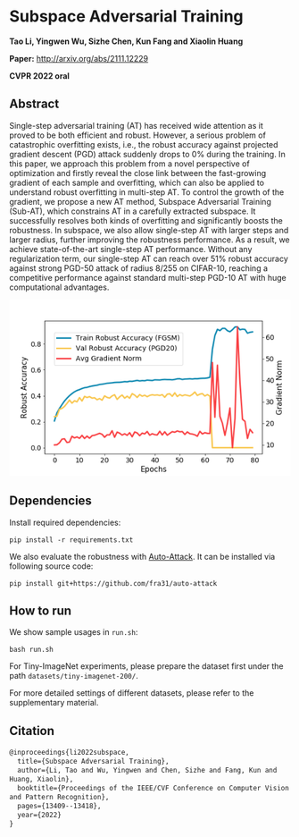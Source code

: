 # Subspace Adversarial Training

**Tao Li, Yingwen Wu, Sizhe Chen, Kun Fang and Xiaolin Huang**

**Paper:** http://arxiv.org/abs/2111.12229

**CVPR 2022 oral**

## Abstract

Single-step adversarial training (AT) has received wide attention as it proved to be both efficient and robust. However, a serious problem of catastrophic overfitting exists, i.e., the robust accuracy against projected gradient descent (PGD) attack suddenly drops to 0% during the training. In this paper, we approach this problem from a novel perspective of optimization and firstly reveal the close link between the fast-growing gradient of each sample and overfitting, which can also be applied to understand robust overfitting in multi-step AT. To control the growth of the gradient, we propose a new AT method, Subspace Adversarial Training (Sub-AT), which constrains AT in a carefully extracted subspace. It successfully resolves both kinds of overfitting and significantly boosts the robustness. In subspace, we also allow single-step AT with larger steps and larger radius, further improving the robustness performance. As a result, we achieve state-of-the-art single-step AT performance. Without any regularization term, our single-step AT can reach over 51% robust accuracy against strong PGD-50 attack of radius 8/255 on CIFAR-10, reaching a competitive performance against standard multi-step PGD-10 AT with huge computational advantages.

![catostrophic overfitting in Fast AT](materials/fast_at.png)

## Dependencies

Install required dependencies:

```
pip install -r requirements.txt
```

We also evaluate the robustness with [Auto-Attack](https://github.com/fra31/auto-attack). It can be installed via following source code:

```
pip install git+https://github.com/fra31/auto-attack
```



## How to run

We show sample usages in `run.sh`:

```
bash run.sh
```

For Tiny-ImageNet experiments, please prepare the dataset first under the path `datasets/tiny-imagenet-200/`. 

For more detailed settings of different datasets, please refer to the supplementary material.


## Citation
```
@inproceedings{li2022subspace,
  title={Subspace Adversarial Training},
  author={Li, Tao and Wu, Yingwen and Chen, Sizhe and Fang, Kun and Huang, Xiaolin},
  booktitle={Proceedings of the IEEE/CVF Conference on Computer Vision and Pattern Recognition},
  pages={13409--13418},
  year={2022}
}
```
